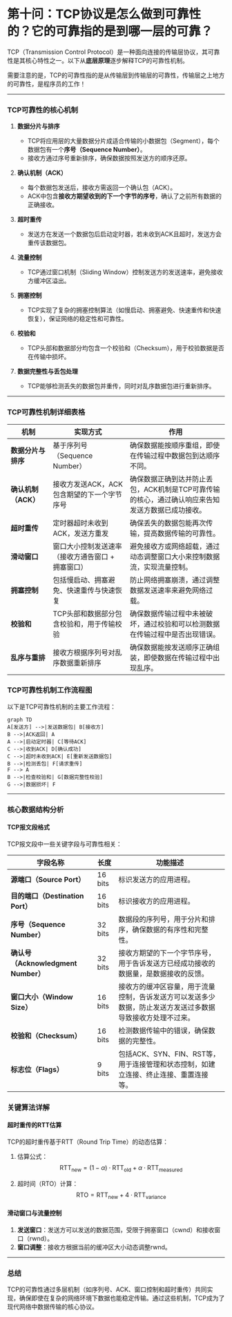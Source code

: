 # 第十问：TCP协议是怎么做到可靠性的？它的可靠指的是到哪一层的可靠？

TCP（Transmission Control Protocol）是一种面向连接的传输层协议，其可靠性是其核心特性之一。以下从**底层原理**逐步解释TCP的可靠性机制。

需要注意的是，TCP的可靠性指的是从传输层到传输层的可靠性，传输层之上地方的可靠性，是程序员的工作！

----------

### **TCP可靠性的核心机制**

1.  **数据分片与排序**
    
    -   TCP将应用层的大量数据分片成适合传输的小数据包（Segment），每个数据包有一个**序号（Sequence Number）**。
    -   接收方通过序号重新排序，确保数据按照发送方的顺序还原。
2.  **确认机制（ACK）**
    
    -   每个数据包发送后，接收方需返回一个确认包（ACK）。
    -   ACK中包含**接收方期望收到的下一个字节的序号**，确认了之前所有数据的正确接收。
3.  **超时重传**
    
    -   发送方在发送一个数据包后启动定时器，若未收到ACK且超时，发送方会重传该数据包。
4.  **流量控制**
    
    -   TCP通过窗口机制（Sliding Window）控制发送方的发送速率，避免接收方缓冲区溢出。
5.  **拥塞控制**
    
    -   TCP实现了复杂的拥塞控制算法（如慢启动、拥塞避免、快速重传和快速恢复），保证网络的稳定性和可靠性。
6.  **校验和**
    
    -   TCP头部和数据部分均包含一个校验和（Checksum），用于校验数据是否在传输中损坏。
7.  **数据完整性与丢包处理**
    
    -   TCP能够检测丢失的数据包并重传，同时对乱序数据包进行重新排序。

----------

### **TCP可靠性机制详细表格**

| 机制                   | 实现方式                                 | 作用                                                         |
|----------------------|---------------------------------------|------------------------------------------------------------|
| **数据分片与排序**            | 基于序列号（Sequence Number）         | 确保数据能按顺序重组，即使在传输过程中数据包到达顺序不同。                             |
| **确认机制（ACK）**         | 接收方发送ACK，ACK包含期望的下一个字节序号 | 确保数据正确到达并防止丢包，ACK机制是TCP可靠传输的核心，通过确认响应来告知发送方数据已成功接收。 |
| **超时重传**             | 定时器超时未收到ACK，发送方重发             | 确保丢失的数据包能再次传输，提高数据传输的可靠性。                                   |
| **滑动窗口**             | 窗口大小控制发送速率（接收方通告窗口 + 拥塞窗口） | 避免接收方或网络超载，通过动态调整窗口大小来控制数据流，实现流量控制。                     |
| **拥塞控制**             | 包括慢启动、拥塞避免、快速重传与快速恢复       | 防止网络拥塞崩溃，通过调整数据发送速率来避免网络过载。                                   |
| **校验和**               | TCP头部和数据部分包含校验和，用于传输校验     | 确保数据传输过程中未被破坏，通过校验和可以检测数据在传输过程中是否出现错误。                 |
| **乱序与重排**            | 接收方根据序列号对乱序数据重新排序           | 确保数据能按发送顺序正确组装，即使数据在传输过程中出现乱序。                             |

### **TCP可靠性机制工作流程图**

以下是TCP可靠性机制的主要工作流程：

```mermaid
graph TD
A[发送方] -->|发送数据包| B[接收方]
B -->|ACK返回| A
A -->|启动定时器| C[等待ACK]
C -->|收到ACK| D[确认成功]
C -->|超时未收到ACK| E[重新发送数据包]
B -->|检测丢包| F[请求重传]
F --> A
B -->|检查校验和| G[数据完整性校验]
G -->|数据损坏| F
```

----------

### **核心数据结构分析**

#### **TCP报文段格式**

TCP报文段中一些关键字段与可靠性相关：

| 字段名称               | 长度  | 功能描述                                                     |
|----------------------|-----|----------------------------------------------------------|
| **源端口（Source Port）** | 16 bits | 标识发送方的应用进程。                                           |
| **目的端口（Destination Port）** | 16 bits | 标识接收方的应用进程。                                           |
| **序号（Sequence Number）** | 32 bits | 数据段的序列号，用于分片和排序，确保数据的有序性和完整性。                             |
| **确认号（Acknowledgment Number）** | 32 bits | 接收方期望的下一个字节序号，用于告诉发送方已经成功接收的数据量，是数据接收的反馈。           |
| **窗口大小（Window Size）** | 16 bits | 接收方的缓冲区容量，用于流量控制，告诉发送方可以发送多少数据，防止发送方发送过多数据导致接收方处理不过来。 |
| **校验和（Checksum）** | 16 bits | 检测数据传输中的错误，确保数据的完整性。                                   |
| **标志位（Flags）**       | 9 bits | 包括ACK、SYN、FIN、RST等，用于连接管理和状态控制，如建立连接、终止连接、重置连接等。             |


### **关键算法详解**

#### **超时重传的RTT估算**

TCP的超时重传基于RTT（Round Trip Time）的动态估算：

1.  估算公式：
$$
\text{RTT}_{\text{new}} = (1 - \alpha) \cdot \text{RTT}_{\text{old}} + \alpha \cdot \text{RTT}_{\text{measured}}
$$

2.  超时间（RTO）计算：
$$
\text{RTO} = \text{RTT}_{\text{new}} + 4 \cdot \text{RTT}_{\text{variance}}
$$

#### **滑动窗口与流量控制**

1.  **发送窗口**：发送方可以发送的数据范围，受限于拥塞窗口（cwnd）和接收窗口（rwnd）。
2.  **窗口调整**：接收方根据当前的缓冲区大小动态调整rwnd。

----------

### **总结**

TCP的可靠性通过多层机制（如序列号、ACK、窗口控制和超时重传）共同实现，确保即使在复杂的网络环境下数据也能稳定传输。通过这些机制，TCP成为了现代网络中数据传输的核心协议。